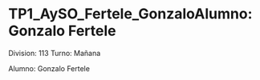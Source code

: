 # TP1_AySO_Fertele_GonzaloAlumno: Gonzalo Fertele
Division: 113
Turno: Mañana

Alumno: Gonzalo Fertele
